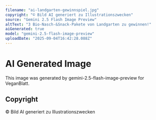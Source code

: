 ```yaml
---
filename: "ai-landgarten-gewinnspiel.jpg"
copyright: "© Bild AI generiert zu Illustrationszwecken"
source: "Gemini 2.5 Flash Image Preview"
altText: "3 Bio-Nasch-&Snack-Pakete von Landgarten zu gewinnen!"
aiGenerated: true
model: "gemini-2.5-flash-image-preview"
uploadDate: "2025-09-04T16:42:28.088Z"
---
```


# AI Generated Image

This image was generated by gemini-2.5-flash-image-preview for VeganBlatt.

## Copyright
© Bild AI generiert zu Illustrationszwecken
